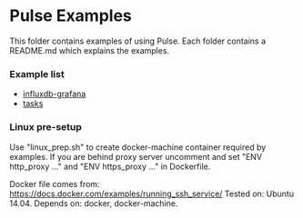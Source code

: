 <!--
http://www.apache.org/licenses/LICENSE-2.0.txt


Copyright 2015 Intel Coporation

Licensed under the Apache License, Version 2.0 (the "License");
you may not use this file except in compliance with the License.
You may obtain a copy of the License at

    http://www.apache.org/licenses/LICENSE-2.0

Unless required by applicable law or agreed to in writing, software
distributed under the License is distributed on an "AS IS" BASIS,
WITHOUT WARRANTIES OR CONDITIONS OF ANY KIND, either express or implied.
See the License for the specific language governing permissions and
limitations under the License.
-->

# Pulse Examples

This folder contains examples of using Pulse. Each folder contains a README.md which explains the examples.

### Example list

* [influxdb-grafana](influxdb-grafana)
* [tasks](influxdb-grafana)

### Linux pre-setup

Use "linux_prep.sh" to create docker-machine container required by examples.
If you are behind proxy server uncomment and set "ENV http_proxy ..." and "ENV https_proxy ..."
in Dockerfile.

Docker file comes from: https://docs.docker.com/examples/running_ssh_service/
Tested on: Ubuntu 14.04.
Depends on: docker, docker-machine.

